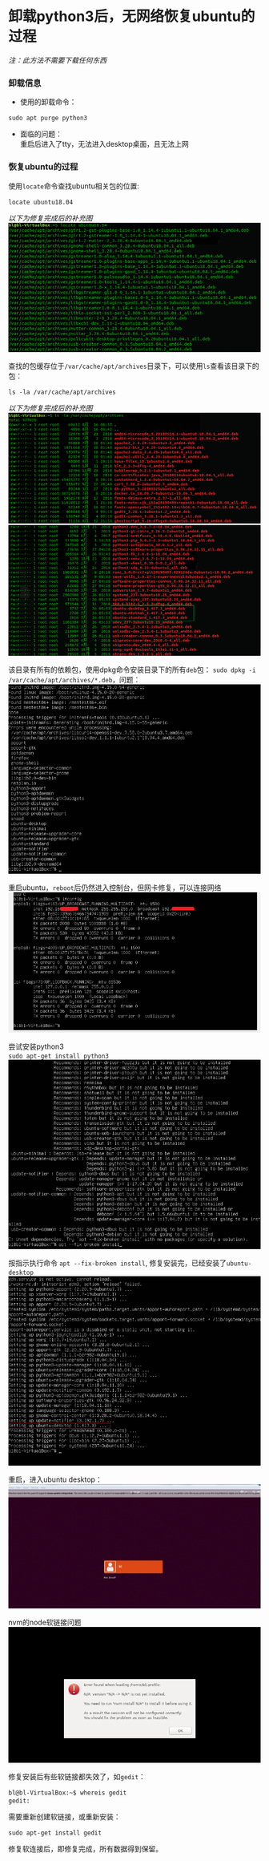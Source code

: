 # 卸载python3后，无网络恢复ubuntu的过程
*注：此方法不需要下载任何东西*   


### 卸载信息
- 使用的卸载命令：  
```
sudo apt purge python3
```

- 面临的问题：  
重启后进入了tty，无法进入desktop桌面，且无法上网


### 恢复ubuntu的过程

使用`locate`命令查找ubuntu相关包的位置:
```
locate ubuntu18.04
```
*以下为修复完成后的补充图*  
![](/images/ubuntu/issues/search-ubuntu-archives.png)


查找的包缓存位于`/var/cache/apt/archives`目录下，可以使用`ls`查看该目录下的包：
```
ls -la /var/cache/apt/archives
```
*以下为修复完成后的补充图*  
![](/images/ubuntu/issues/list-ubuntu-archives.png)   
![](/images/ubuntu/issues/list-ubuntu-archives-ubuntu-packages.png)

该目录有所有的依赖包，使用dpkg命令安装目录下的所有`deb`包：
`sudo dpkg -i /var/cache/apt/archives/*.deb`，问题：   
![](/images/ubuntu/issues/dpkg-install-deb-binary.png)

重启ubuntu，`reboot`后仍然进入控制台，但网卡修复，可以连接网络  
![](/images/ubuntu/issues/reboot-after-deb-being-installed.png)


尝试安装python3  
`sudo apt-get install python3`  
![](/images/ubuntu/issues/tried-to-install-python3.png)

按指示执行命令
`apt --fix-broken install`, 修复安装完，已经安装了`ubuntu-desktop`
![](/images/ubuntu/issues/fix-broken-install.png)

重启，进入ubuntu desktop：
![](/images/ubuntu/issues/enter-gui.png)

nvm的node软链接问题
![](/images/ubuntu/issues/nvm-link-issue-with-node.png)


修复安装后有些软链接都失效了，如`gedit`：
```
bl@bl-VirtualBox:~$ whereis gedit
gedit:
```
需要重新创建软链接，或重新安装：
```
sudo apt-get install gedit
```
修复软连接后，即修复完成，所有数据得到保留。
